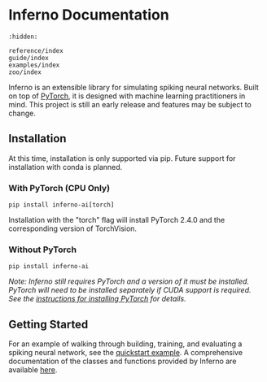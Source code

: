 # Inferno Documentation

```{toctree}
:hidden:

reference/index
guide/index
examples/index
zoo/index
```

Inferno is an extensible library for simulating spiking neural networks. Built on top of [PyTorch](https://github.com/pytorch/pytorch), it is designed with machine learning practitioners in mind. This project is still an early release and features may be subject to change.

## Installation

At this time, installation is only supported via pip. Future support for installation with conda is planned.

### With PyTorch (CPU Only)

```
pip install inferno-ai[torch]
```

Installation with the "torch" flag will install PyTorch 2.4.0 and the corresponding version of TorchVision.

### Without PyTorch

```
pip install inferno-ai
```

_Note: Inferno still requires PyTorch and a version of it must be installed. PyTorch will need to be installed separately if CUDA support is required. See the [instructions for installing PyTorch](https://pytorch.org/get-started/locally/) for details._

## Getting Started

For an example of walking through building, training, and evaluating a spiking neural network, see the [quickstart example](<examples/quickstart:Quickstart>). A comprehensive documentation of the classes and functions provided by Inferno are available [here](<reference/index:API Reference>).

